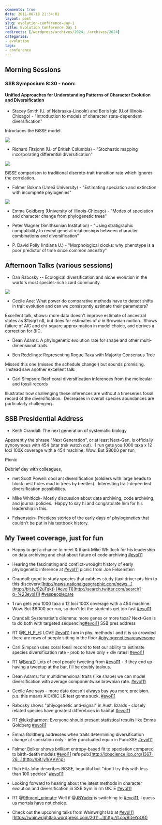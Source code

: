 ```yaml
---
comments: true
date: 2011-06-18 21:34:01
layout: post
slug: evolution-conference-day-1
title: Evolution Conference Day 1
redirects: [/wordpress/archives/2024, /archives/2024]
categories:
- evolution
tags:
- conference
---
```


## Morning Sessions




### SSB Symposium 8:30 - noon:




#### Unified Approaches for Understanding Patterns of Character Evolution and Diversification





	
  * Stacey Smith (U. of Nebraska-Lincoln) and Boris Igic (U.of Illinois-Chicago) - "Introduction to models of character state-dependent diversification"


Introduces the BiSSE model.

![]( http://farm4.staticflickr.com/3041/5846584016_047413deb4_o.jpg )


	
  * Richard Fitzjohn (U. of British Columbia) - "Stochastic mapping incorporating differential diversification"


![]( http://farm6.staticflickr.com/5303/5846583940_998025ba25_o.jpg )


BiSSE comparison to traditional discrete-trait transition rate which ignores the correlation.

	
  * Folmer Bokma (Umeå University) - "Estimating speciation and extinction with incomplete phylogenies"


![]( http://farm4.staticflickr.com/3008/5846029951_2424c3127b_o.jpg )


	
  * Emma Goldberg (University of Illinois-Chicago) - "Modes of speciation and character change from phylogenetic trees"

	
  * Peter Wagner (Smithsonian Institution) - "Using stratigraphic compatibility to reveal general relationships between character combinations and diversification"

	
  * P. David Polly (Indiana U.) - "Morphological clocks: why phenotype is a poor predictor of time since common ancestry"




## Afternoon Talks (various sessions)





	
  * Dan Rabosky -- Ecological diversification and niche evolution in the world's most species-rich lizard community.


![]( http://farm6.staticflickr.com/5078/5846596456_edfe4ce7e5_o.jpg )


	
  * Cecile Ane: What power do comparative methods have to detect shifts in trait evolution and can we consistently estimate their parameters?


Excellent talk, shows: more data doesn't improve estimate of ancestral states as $1\sqrt n$, but does for estimates of $\sigma$ in Brownian motion.  Shows failure of AIC and chi-square approximation in model choice, and derives a correction for BIC.

	
  * Dean Adams: A phylogenetic evolution rate for shape and other multi-dimensional traits

	
  * Ben Redelings: Representing Rogue Taxa with Majority Consensus Tree


Missed this one (missed the schedule change!) but sounds promising.  Instead saw another excellent talk:

	
  * Carl Simpson: Reef coral diversification inferences from the molecular and fossil records


Illustrates how challenging these inferences are without a timeseries fossil record of the diversification.  Decreases in overall species abundances are particularly challenging.


## SSB Presidential Address





	
  * Keith Crandall: The next generation of systematic biology


Apparently the phrase "Next Generation", or at least Next-Gen, is officially synonymous with 454 (star trek watch out).  1 run gets you 1000 taxa x 12 loci 100X coverage with a 454 machine. Wow. But $8000 per run,

Picnic

Debrief day with colleagues,



	
  * met Scott Powell: cool ant diversification (soldiers with large heads to block nest holes mad in trees by beetles).  Interesting trait-dependent diversification possibilities.

	
  * Mike Whitlock- Mostly discussion about data archiving, code archiving, and journal policies.  Happy to say hi and congratulate him for his leadership in this.

	
  * Felsenstein- Priceless stories of the early days of phylogenetics that couldn't be put in his textbook history.




## My Tweet coverage, just for fun




















	
  * Happy to get a chance to meet & thank Mike Whitlock for his leadership on data archiving and chat about future of code archiving [#evol11](http://search.twitter.com/search?q=%23evol11)

	
  * Hearing the fascinating and conflict-wrought history of early phylogenetic inference at [#evol11](http://search.twitter.com/search?q=%23evol11) picnic from Joe Felsenstein

	
  * Crandall: good to study species that cabbies study (taxi driver pts him to this discovery:[http://news.nationalgeographic.com/news...](http://bit.ly/92uTqk)) [#evol11](http://search.twitter.com/search?q=%23evol11) [#yespeoplecare](http://search.twitter.com/search?q=%23yespeoplecare)

	
  * 1 run gets you 1000 taxa x 12 loci 100X coverage with a 454 machine. Wow. But $8000 per run, so don't let the students get too fast [#evol11](http://search.twitter.com/search?q=%23evol11)

	
  * Crandall: Systematist's dilemma: more genes or more taxa? Next-Gen is to do both with targeted sequencing[#evol11](http://search.twitter.com/search?q=%23evol11) SSB pres address

	
  * RT @[K_H_F_H](http://twitter.com/K_H_F_H): LOVE [#evol11](http://search.twitter.com/search?q=%23evol11) I am in phy. methods I and it is so crowded there are rows of people sitting in the floor [#phylogeneticsareawesome](http://search.twitter.com/search?q=%23phylogeneticsareawesome)

	
  * Carl Simpson uses coral fossil record to test our ability to estimate species diversification rate - prob to have only + div rates! [#evol11](http://search.twitter.com/search?q=%23evol11)

	
  * RT @[BoraZ](http://twitter.com/BoraZ): Lots of cool people tweeting from [#evol11](http://search.twitter.com/search?q=%23evol11) - if they end up having a tweetup at the bar, I'll be doubly jealous.

	
  * Dean Adams: for multidimensional traits (like shape) we can model diversification with average componentwise brownian rate. [#evol11](http://search.twitter.com/search?q=%23evol11)

	
  * Cecile Ane says - more data doesn't always buy you more precision. p.s. this means AIC/BIC LR test gonna suck. [#evol11](http://search.twitter.com/search?q=%23evol11)

	
  * Rabosky shows "phlyogenetic anti-signal" in Aust. lizards - closely related species have greatest differebces in habitat [#evol11](http://search.twitter.com/search?q=%23evol11)

	
  * RT @[lukejharmon](http://twitter.com/lukejharmon): Everyone should present statistical results like Emma Goldberg [#evol11](http://search.twitter.com/search?q=%23evol11)

	
  * Emma Goldberg addresses when traits determining diversification change at speciation only - infer punctuated equib in PuncSSE [#evol11](http://search.twitter.com/search?q=%23evol11)

	
  * Folmer Bolker shows brilliant entropy-based fit to speciation compared to birth-death models [#evol11](http://search.twitter.com/search?q=%23evol11) refs pub:[http://iopscience.iop.org/1367-26...](http://bit.ly/kVVVnp)

	
  * Rich FitzJohn describes BiSSE, beautiful but "don't try this with less than 100 species" [#evol11](http://search.twitter.com/search?q=%23evol11)

	
  * Looking forward to hearing about the latest methods in character evolution and diversification in SSB Sym in rm OK. E [#evol11](http://search.twitter.com/search?q=%23evol11)

	
  * RT @[98prcnt_primate](http://twitter.com/98prcnt_primate): Well if @[JBYoder](http://twitter.com/JBYoder) is switching to [#evol11](http://search.twitter.com/search?q=%23evol11), I guess us mortals have not choice.

	
  * Check out the upcoming talks from Wainwright lab at [#evol11](http://search.twitter.com/search?q=%23evol11) [https://wainwrightlab.wordpress.com/2011...](http://t.co/BDeYpOG)















